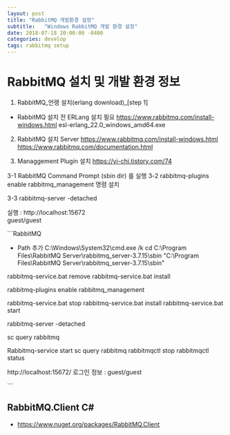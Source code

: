 ```yaml
---
layout: post
title: "RabbitMQ 개발환경 설정"
subtitle:   "Windows RabbitMQ 개발 환경 설정"
date: 2018-07-18 20:00:00 -0400
categories: develop
tags: rabbitmq setup
---
```


# RabbitMQ 설치 및 개발 환경 정보
1. RabbitMQ_언랭 설치(erlang download)_[step 1]

- RabbitMQ 설치 전 ERLang 설치 필요
https://www.rabbitmq.com/install-windows.html
esl-erlang_22.0_windows_amd64.exe

2. RabbitMQ 설치 Server
https://www.rabbitmq.com/install-windows.html
https://www.rabbitmq.com/documentation.html

3. Managgement Plugin 설치
https://yi-chi.tistory.com/74

 3-1 RabbitMQ Command Prompt (sbin dir) 를 실행
 3-2 rabbitmq-plugins enable rabbitmq_management 명령 설치

 3-3 rabbitmq-server -detached

실행 : http://localhost:15672  
	guest/guest


​```RabbitMQ

- Path 추가
C:\Windows\System32\cmd.exe /k cd C:\Program Files\RabbitMQ Server\rabbitmq_server-3.7.15\sbin
"C:\Program Files\RabbitMQ Server\rabbitmq_server-3.7.15\sbin"

rabbitmq-service.bat remove
rabbitmq-service.bat install

rabbitmq-plugins enable rabbitmq_management

rabbitmq-service.bat stop
rabbitmq-service.bat install
rabbitmq-service.bat start

rabbitmq-server -detached

sc query rabbitmq

Rabbitmq-service start
sc query rabbitmq
rabbitmqctl stop
rabbitmqctl status


http://localhost:15672/ 
로그인 정보 : guest/guest 

​```

## RabbitMQ.Client C#  
- https://www.nuget.org/packages/RabbitMQ.Client